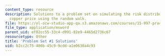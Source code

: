 ```yaml
---
content_type: resource
description: Solutions to a problem set on simulating the risk distribution of the
  copper price using the random walk.
file: https://ol-ocw-studio-app-qa.s3.amazonaws.com/courses/15-997-practice-of-finance-advanced-corporate-risk-management-spring-2009/b2cc2c75400b45c99cdda1e0638a4c93_sol_pset1.xls
file_type: application/msword
parent_uid: ef02cc55-33c4-d991-82e9-4465d2736c67
resourcetype: Other
title: 'Problem Set #1 Solutions'
uid: b2cc2c75-400b-45c9-9cdd-a1e0638a4c93
---
```

